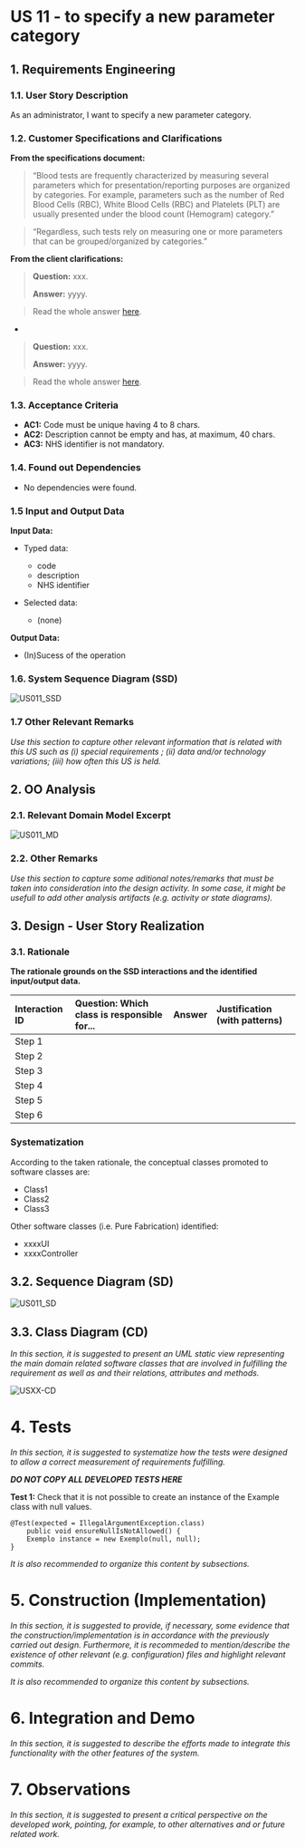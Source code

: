 # US 11 - to specify a new parameter category

## 1. Requirements Engineering


### 1.1. User Story Description


As an administrator, I want to specify a new parameter category.



### 1.2. Customer Specifications and Clarifications 


**From the specifications document:**

> “Blood tests are frequently characterized by measuring several parameters which for presentation/reporting purposes are organized by categories. For example, parameters such as the number of Red Blood Cells (RBC), White Blood Cells (RBC) and Platelets (PLT) are usually presented under the blood count (Hemogram) category.”


> “Regardless, such tests rely on measuring one or more parameters that can be grouped/organized by categories.”



**From the client clarifications:**

> **Question:** xxx.
>
> **Answer:** yyyy.

>Read the whole answer [here](zzz).

-

> **Question:** xxx.
>
> **Answer:** yyyy.

>Read the whole answer [here](zzz).


### 1.3. Acceptance Criteria


* **AC1:** Code must be unique having 4 to 8 chars.
* **AC2:** Description cannot be empty and has, at maximum, 40 chars.
* **AC3:** NHS identifier is not mandatory.


### 1.4. Found out Dependencies


* No dependencies were found.


### 1.5 Input and Output Data


**Input Data:**

* Typed data:
	* code
	* description
	* NHS identifier
	
* Selected data:
	* (none)


**Output Data:**

* (In)Sucess of the operation

### 1.6. System Sequence Diagram (SSD)


![US011_SSD](US011_SSD.svg)


### 1.7 Other Relevant Remarks

*Use this section to capture other relevant information that is related with this US such as (i) special requirements ; (ii) data and/or technology variations; (iii) how often this US is held.* 


## 2. OO Analysis

### 2.1. Relevant Domain Model Excerpt 


![US011_MD](US011_MD.svg)


### 2.2. Other Remarks

*Use this section to capture some aditional notes/remarks that must be taken into consideration into the design activity. In some case, it might be usefull to add other analysis artifacts (e.g. activity or state diagrams).* 



## 3. Design - User Story Realization 

### 3.1. Rationale

**The rationale grounds on the SSD interactions and the identified input/output data.**

| Interaction ID | Question: Which class is responsible for... | Answer  | Justification (with patterns)  |
|:-------------  |:--------------------- |:------------|:---------------------------- |
| Step 1  		 |							 |             |                              |
| Step 2  		 |							 |             |                              |
| Step 3  		 |							 |             |                              |
| Step 4  		 |							 |             |                              |
| Step 5  		 |							 |             |                              |
| Step 6  		 |							 |             |                              |              

### Systematization ##

According to the taken rationale, the conceptual classes promoted to software classes are: 

 * Class1
 * Class2
 * Class3

Other software classes (i.e. Pure Fabrication) identified: 
 * xxxxUI  
 * xxxxController

## 3.2. Sequence Diagram (SD)


![US011_SD](US011_SD.svg)


## 3.3. Class Diagram (CD)

*In this section, it is suggested to present an UML static view representing the main domain related software classes that are involved in fulfilling the requirement as well as and their relations, attributes and methods.*

![USXX-CD](USXX-CD.svg)

# 4. Tests 
*In this section, it is suggested to systematize how the tests were designed to allow a correct measurement of requirements fulfilling.* 

**_DO NOT COPY ALL DEVELOPED TESTS HERE_**

**Test 1:** Check that it is not possible to create an instance of the Example class with null values. 

	@Test(expected = IllegalArgumentException.class)
		public void ensureNullIsNotAllowed() {
		Exemplo instance = new Exemplo(null, null);
	}

*It is also recommended to organize this content by subsections.* 

# 5. Construction (Implementation)

*In this section, it is suggested to provide, if necessary, some evidence that the construction/implementation is in accordance with the previously carried out design. Furthermore, it is recommeded to mention/describe the existence of other relevant (e.g. configuration) files and highlight relevant commits.*

*It is also recommended to organize this content by subsections.* 

# 6. Integration and Demo 

*In this section, it is suggested to describe the efforts made to integrate this functionality with the other features of the system.*


# 7. Observations

*In this section, it is suggested to present a critical perspective on the developed work, pointing, for example, to other alternatives and or future related work.*





